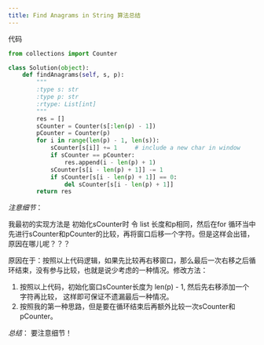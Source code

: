 ```yaml
---
title: Find Anagrams in String 算法总结
---
```


代码

```python
from collections import Counter

class Solution(object):
    def findAnagrams(self, s, p):
        """
        :type s: str
        :type p: str
        :rtype: List[int]
        """
        res = []
        sCounter = Counter(s[:len(p) - 1])
        pCounter = Counter(p)
        for i in range(len(p) - 1, len(s)):
            sCounter[s[i]] += 1     # include a new char in window
            if sCounter == pCounter:
                res.append(i - len(p) + 1)
            sCounter[s[i - len(p) + 1]] -= 1
            if sCounter[s[i - len(p) + 1]] == 0:
                del sCounter[s[i - len(p) + 1]]
        return res
```

_注意细节_：

我最初的实现方法是 初始化sCounter时 令 list 长度和p相同，然后在for 循环当中先进行sCounter和pCounter的比较，再将窗口后移一个字符。但是这样会出错，原因在哪儿呢？？？

原因在于：按照以上代码逻辑，如果先比较再右移窗口，那么最后一次右移之后循环结束，没有参与比较，也就是说少考虑的一种情况。修改方法：

1. 按照以上代码，初始化窗口sCounter长度为 len(p) - 1, 然后先右移添加一个字符再比较， 这样即可保证不遗漏最后一种情况。
2. 按照我的第一种思路，但是要在循环结束后再额外比较一次sCounter和pCounter。

*总结*：
要注意细节！
